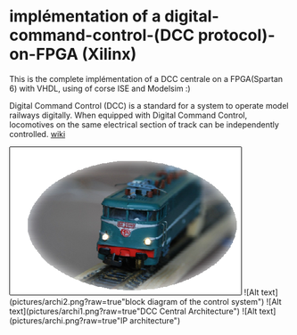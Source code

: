# implémentation of a digital-command-control-(DCC protocol)-on-FPGA (Xilinx)
This is the complete implémentation of a DCC centrale on a FPGA(Spartan 6) with VHDL, using of corse ISE and Modelsim :)


Digital Command Control (DCC) is a standard for a system to operate model railways digitally. When equipped with Digital Command Control, locomotives on the same electrical section of track can be independently controlled.
[wiki](https://en.wikipedia.org/wiki/Digital_Command_Control)

![Alt text](pictures/archi3.png?raw=true)
![Alt text](pictures/archi2.png?raw=true"block diagram of the control system")
![Alt text](pictures/archi1.png?raw=true"DCC Central Architecture")
![Alt text](pictures/archi.png?raw=true"IP architecture")
